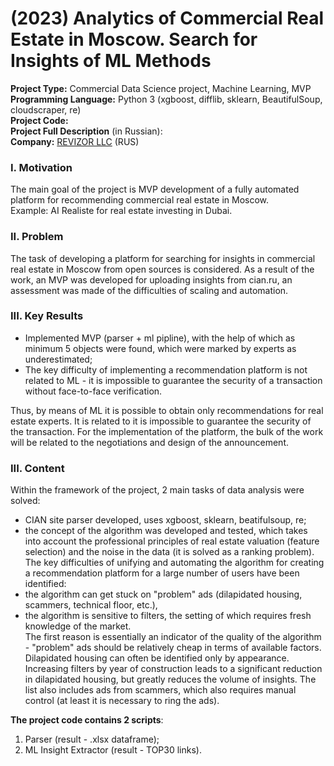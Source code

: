 # (2023) Analytics of Commercial Real Estate in Moscow. Search for Insights of ML Methods
**Project Type:**   Commercial Data Science project, Machine Learning, MVP  
**Programming Language:** Python 3 (xgboost, difflib, sklearn, BeautifulSoup, cloudscraper, re)  
**Project Сode:**  
**Project Full Description** (in Russian):  
**Company:** [REVIZOR LLC](https://kupiluki.ru/) (RUS)  




### I. Motivation
The main goal of the project is MVP development of a fully automated platform for recommending commercial real estate in Moscow.  
Example: AI Realiste for real estate investing in Dubai.

### II. Problem
The task of developing a platform for searching for insights in commercial real estate in Moscow from open sources is considered. As a result of the work, an MVP was developed for uploading insights from cian.ru, an assessment was made of the difficulties of scaling and automation.

### III. Key Results 
* Implemented MVP (parser + ml pipline), with the help of which as minimum 5 objects were found, which were marked by experts as underestimated;
* The key difficulty of implementing a recommendation platform is not related to ML - it is impossible to guarantee the security of a transaction without face-to-face verification.


Thus, by means of ML it is possible to obtain only recommendations for real estate experts. It is related to it is impossible to guarantee the security of the transaction. For the implementation of the platform, the bulk of the work will be related to the negotiations and design of the announcement.

### III. Content
Within the framework of the project, 2 main tasks of data analysis were solved:
* CIAN site parser developed, uses xgboost, sklearn, beatifulsoup, re;   
* the concept of the algorithm was developed and tested, which takes into account the professional principles of real estate valuation (feature selection) and the noise in the data (it is solved as a ranking problem).  
The key difficulties of unifying and automating the algorithm for creating a recommendation platform for a large number of users have been identified:
* the algorithm can get stuck on "problem" ads (dilapidated housing, scammers, technical floor, etc.),  
* the algorithm is sensitive to filters, the setting of which requires fresh knowledge of the market.  
The first reason is essentially an indicator of the quality of the algorithm - "problem" ads should be relatively cheap in terms of available factors. Dilapidated housing can often be identified only by appearance. Increasing filters by year of construction leads to a significant reduction in dilapidated housing, but greatly reduces the volume of insights. The list also includes ads from scammers, which also requires manual control (at least it is necessary to ring the ads).

**The project code contains 2 scripts**:
1. Parser (result - .xlsx dataframe);  
2. ML Insight Extractor (result - TOP30 links).
